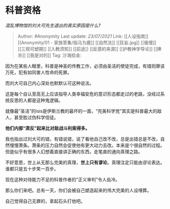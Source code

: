 # 科普资格
*混乱博物馆的刘大可先生退出的真实原因是什么?*

> Author: #Anonymity
> Last update: *23/07/2021*
> Link: [[人设指南]] [[Anonymity/01 - 家族答集/指马为鹿]] [[自然法]] [[狂妄.jpg]] [[傲慢]] [[三观可塑期]] [[入教须知]] [[前途]] [[反感的来源]] [[护教神学导论]] [[捧杀]] [[我是对的]]
> Tag:
> 沙海拾金:

因为在某些人眼里，科普是神圣的传教工作，必须由圣洁的使徒完成，有错则罪该万死，犯有如同害人性命的死罪。

而刘大可自己内心深处也默默认可这种说法。

这是每个自认至高无上应该指导人类幸福安危的意识形态都走过的老路，没经过系统反思的人都是这种鬼逻辑。

就像最“圣洁”的isis是伊斯兰教的最坏的一面，“完美科学党”其实是科普最大的敌人，甚至胜过伪科学信徒。

**他们内部“肃反”起来比对敌战斗利索得多。**

我也指出过刘大可的错，有错说错，说了看他自己改不改，总是出错总是不改，自然慢慢萧条。萧条的压力自然会促使他有更大动力去改。本来是个很自然的过程。但是似乎有很多人幻想着直接讲正确的东西，走笔直的通向真理之路。

不好意思，世上从无那么完美的真理，**世上只有谬论**。真理注定只能由谬论表达。谁都只是五十步笑一百步。

现在这种对待能力不足的科普作者的“正义审判”令人齿冷。

那么你们来吧。总有一天，你们会被自己塑造起来的伟大完美的人设埋葬。

自己觉得自己无罪的，拿起石头打他吧。
